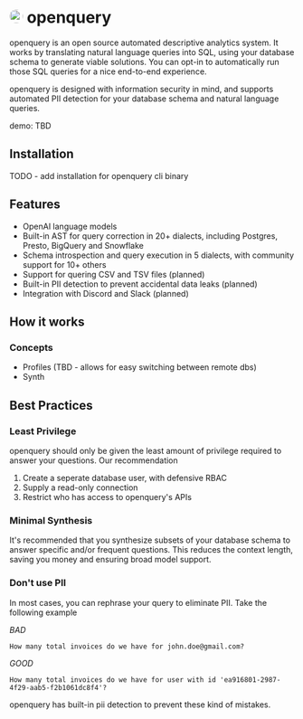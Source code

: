 # <img style="background:white; border-radius: 12px;" src="https://user-images.githubusercontent.com/12688453/229330427-fc12979a-443d-43c7-8e3f-2938cd5e3b78.png"  width="24" height="24"> openquery

openquery is an open source automated descriptive analytics system. It works by translating natural language queries into SQL, using your database schema to generate viable solutions. You can opt-in to automatically run those SQL queries for a nice end-to-end experience.

openquery is designed with information security in mind, and supports automated PII detection for your database schema and natural language queries.

demo: TBD

## Installation

TODO - add installation for openquery cli binary

## Features

- OpenAI language models
- Built-in AST for query correction in 20+ dialects, including Postgres, Presto, BigQuery and Snowflake
- Schema introspection and query execution in 5 dialects, with community support for 10+ others
- Support for quering CSV and TSV files (planned)
- Built-in PII detection to prevent accidental data leaks (planned)
- Integration with Discord and Slack (planned)

## How it works

### Concepts

- Profiles (TBD - allows for easy switching between remote dbs)
- Synth

## Best Practices

### Least Privilege

openquery should only be given the least amount of privilege required to answer your questions. Our recommendation

1. Create a seperate database user, with defensive RBAC
2. Supply a read-only connection
3. Restrict who has access to openquery's APIs

### Minimal Synthesis

It's recommended that you synthesize subsets of your database schema to answer specific and/or frequent questions. This reduces the context length, saving you money and ensuring broad model support. 

### Don't use PII

In most cases, you can rephrase your query to eliminate PII. Take the following example

_BAD_
```
How many total invoices do we have for john.doe@gmail.com?
```

_GOOD_
```
How many total invoices do we have for user with id 'ea916801-2987-4f29-aab5-f2b1061dc8f4'?
```

openquery has built-in pii detection to prevent these kind of mistakes.
